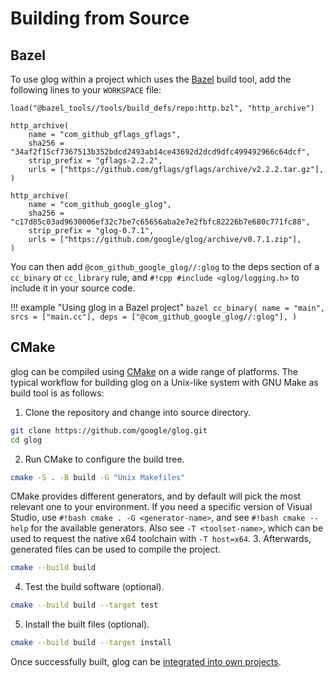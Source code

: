 # Building from Source

## Bazel

To use glog within a project which uses the [Bazel](https://bazel.build/) build
tool, add the following lines to your `WORKSPACE` file:

``` bazel title="WORKSPACE"
load("@bazel_tools//tools/build_defs/repo:http.bzl", "http_archive")

http_archive(
    name = "com_github_gflags_gflags",
    sha256 = "34af2f15cf7367513b352bdcd2493ab14ce43692d2dcd9dfc499492966c64dcf",
    strip_prefix = "gflags-2.2.2",
    urls = ["https://github.com/gflags/gflags/archive/v2.2.2.tar.gz"],
)

http_archive(
    name = "com_github_google_glog",
    sha256 = "c17d85c03ad9630006ef32c7be7c65656aba2e7e2fbfc82226b7e680c771fc88",
    strip_prefix = "glog-0.7.1",
    urls = ["https://github.com/google/glog/archive/v0.7.1.zip"],
)
```

You can then add `@com_github_google_glog//:glog` to
the deps section of a `cc_binary` or
`cc_library` rule, and `#!cpp #include <glog/logging.h>` to
include it in your source code.

!!! example "Using glog in a Bazel project"
    ``` bazel
    cc_binary(
        name = "main",
        srcs = ["main.cc"],
        deps = ["@com_github_google_glog//:glog"],
    )
    ```

## CMake

glog can be compiled using [CMake](http://www.cmake.org) on a wide range of
platforms. The typical workflow for building glog on a Unix-like system with GNU
Make as build tool is as follows:

1.  Clone the repository and change into source directory.
  ``` bash
  git clone https://github.com/google/glog.git
  cd glog
  ```
2.  Run CMake to configure the build tree.
  ``` bash
  cmake -S . -B build -G "Unix Makefiles"
  ```
  CMake provides different generators, and by default will pick the most
  relevant one to your environment. If you need a specific version of Visual
  Studio, use `#!bash cmake . -G <generator-name>`, and see `#!bash cmake
  --help` for the available generators. Also see `-T <toolset-name>`, which can
  be used to request the native x64 toolchain with `-T host=x64`.
3.  Afterwards, generated files can be used to compile the project.
  ``` bash
  cmake --build build
  ```
4.  Test the build software (optional).
  ``` bash
  cmake --build build --target test
  ```
5.  Install the built files (optional).
  ``` bash
  cmake --build build --target install
  ```

Once successfully built, glog can be [integrated into own projects](usage.md).

